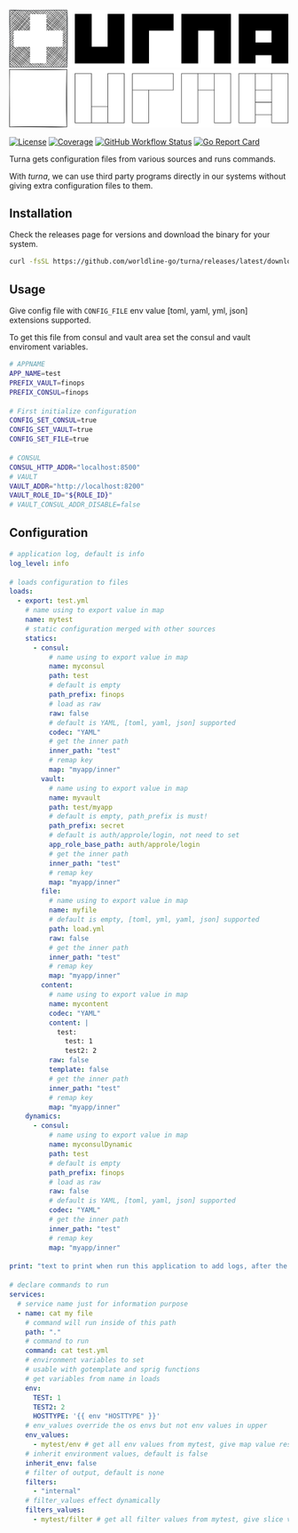 ![turna](_assets/turna.svg#gh-light-mode-only)
![turna](_assets/turna_light.svg#gh-dark-mode-only)

[![License](https://img.shields.io/github/license/worldline-go/turna?color=blue&style=flat-square)](https://raw.githubusercontent.com/worldline-go/turna/main/LICENSE)
[![Coverage](https://img.shields.io/sonar/coverage/worldline-go_turna?logo=sonarcloud&server=https%3A%2F%2Fsonarcloud.io&style=flat-square)](https://sonarcloud.io/summary/overall?id=worldline-go_turna)
[![GitHub Workflow Status](https://img.shields.io/github/actions/workflow/status/worldline-go/turna/test.yml?branch=main&logo=github&style=flat-square&label=ci)](https://github.com/worldline-go/turna/actions)
[![Go Report Card](https://goreportcard.com/badge/github.com/worldline-go/turna?style=flat-square)](https://goreportcard.com/report/github.com/worldline-go/turna)

Turna gets configuration files from various sources and runs commands.

With _turna_, we can use third party programs directly in our systems without giving extra configuration files to them.

## Installation

Check the releases page for versions and download the binary for your system.

```sh
curl -fsSL https://github.com/worldline-go/turna/releases/latest/download/turna_Linux_x86_64.tar.gz | sudo tar -xz --overwrite -C /usr/local/bin/
```

## Usage

Give config file with `CONFIG_FILE` env value [toml, yaml, yml, json] extensions supported.

To get this file from consul and vault area set the consul and vault enviroment variables.

```sh
# APPNAME
APP_NAME=test
PREFIX_VAULT=finops
PREFIX_CONSUL=finops

# First initialize configuration
CONFIG_SET_CONSUL=true
CONFIG_SET_VAULT=true
CONFIG_SET_FILE=true

# CONSUL
CONSUL_HTTP_ADDR="localhost:8500"
# VAULT
VAULT_ADDR="http://localhost:8200"
VAULT_ROLE_ID="${ROLE_ID}"
# VAULT_CONSUL_ADDR_DISABLE=false
```

## Configuration

```yml
# application log, default is info
log_level: info

# loads configuration to files
loads:
  - export: test.yml
    # name using to export value in map
    name: mytest
    # static configuration merged with other sources
    statics:
      - consul:
          # name using to export value in map
          name: myconsul
          path: test
          # default is empty
          path_prefix: finops
          # load as raw
          raw: false
          # default is YAML, [toml, yaml, json] supported
          codec: "YAML"
          # get the inner path
          inner_path: "test"
          # remap key
          map: "myapp/inner"
        vault:
          # name using to export value in map
          name: myvault
          path: test/myapp
          # default is empty, path_prefix is must!
          path_prefix: secret
          # default is auth/approle/login, not need to set
          app_role_base_path: auth/approle/login
          # get the inner path
          inner_path: "test"
          # remap key
          map: "myapp/inner"
        file:
          # name using to export value in map
          name: myfile
          # default is empty, [toml, yml, yaml, json] supported
          path: load.yml
          raw: false
          # get the inner path
          inner_path: "test"
          # remap key
          map: "myapp/inner"
        content:
          # name using to export value in map
          name: mycontent
          codec: "YAML"
          content: |
            test:
              test: 1
              test2: 2
          raw: false
          template: false
          # get the inner path
          inner_path: "test"
          # remap key
          map: "myapp/inner"
    dynamics:
      - consul:
          # name using to export value in map
          name: myconsulDynamic
          path: test
          # default is empty
          path_prefix: finops
          # load as raw
          raw: false
          # default is YAML, [toml, yaml, json] supported
          codec: "YAML"
          # get the inner path
          inner_path: "test"
          # remap key
          map: "myapp/inner"

print: "text to print when run this application to add logs, after the load complate: {{ .APP_NAME }}"

# declare commands to run
services:
  # service name just for information purpose
  - name: cat my file
    # command will run inside of this path
    path: "."
    # command to run
    command: cat test.yml
    # environment variables to set
    # usable with gotemplate and sprig functions
    # get variables from name in loads
    env:
      TEST: 1
      TEST2: 2
      HOSTTYPE: '{{ env "HOSTTYPE" }}'
    # env_values override the os envs but not env values in upper
    env_values:
      - mytest/env # get all env values from mytest, give map value result in template
    # inherit environment values, default is false
    inherit_env: false
    # filter of output, default is none
    filters:
      - "internal"
    # filter_values effect dynamically
    filters_values:
      - mytest/filter # get all filter values from mytest, give slice value result in template
```
